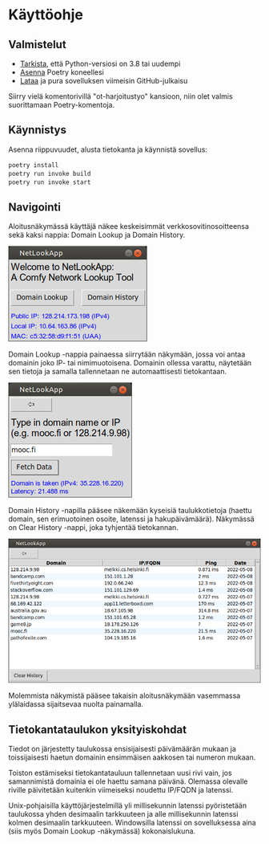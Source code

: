 # Käyttöohje

## Valmistelut

- [Tarkista](https://wiki.python.org/moin/BeginnersGuide/Download), että Python-versiosi on 3.8 tai uudempi
- [Asenna](https://python-poetry.org/docs/#installation) Poetry koneellesi
- [Lataa](https://github.com/weverhall/ot-harjoitustyo/releases/tag/final) ja pura sovelluksen viimeisin GitHub-julkaisu

Siirry vielä komentorivillä "ot-harjoitustyo" kansioon, niin olet valmis suorittamaan Poetry-komentoja.

## Käynnistys

Asenna riippuvuudet, alusta tietokanta ja käynnistä sovellus:

```bash
poetry install
poetry run invoke build
poetry run invoke start
```

## Navigointi

Aloitusnäkymässä käyttäjä näkee keskeisimmät verkkosovitinosoitteensa sekä kaksi nappia: Domain Lookup ja Domain History.

![Main View](https://raw.githubusercontent.com/weverhall/ot-harjoitustyo/master/dokumentaatio/kuvat/main.png "Main View")

Domain Lookup -nappia painaessa siirrytään näkymään, jossa voi antaa domainin joko IP- tai nimimuotoisena. Domainin ollessa varattu, näytetään sen tietoja ja samalla tallennetaan ne automaattisesti tietokantaan. 

![Domain Lookup](https://raw.githubusercontent.com/weverhall/ot-harjoitustyo/master/dokumentaatio/kuvat/lookup.png "Domain Lookup")

Domain History -napilla pääsee näkemään kyseisiä taulukkotietoja (haettu domain, sen erimuotoinen osoite, latenssi ja hakupäivämäärä). Näkymässä on Clear History -nappi, joka tyhjentää tietokannan.

![Domain History](https://raw.githubusercontent.com/weverhall/ot-harjoitustyo/master/dokumentaatio/kuvat/history.png "Domain History")

Molemmista näkymistä pääsee takaisin aloitusnäkymään vasemmassa ylälaidassa sijaitsevaa nuolta painamalla.

## Tietokantataulukon yksityiskohdat

Tiedot on järjestetty taulukossa ensisijaisesti päivämäärän mukaan ja toissijaisesti haetun domainin ensimmäisen aakkosen tai numeron mukaan.

Toiston estämiseksi tietokantatauluun tallennetaan uusi rivi vain, jos samannimistä domainia ei ole haettu samana päivänä. Olemassa olevalle riville päivitetään kuitenkin viimeiseksi noudettu IP/FQDN ja latenssi.

Unix-pohjaisilla käyttöjärjestelmillä yli millisekunnin latenssi pyöristetään taulukossa yhden desimaalin tarkkuuteen ja alle millisekunnin latenssi kolmen desimaalin tarkkuuteen. Windowsilla latenssi on sovelluksessa aina (siis myös Domain Lookup -näkymässä) kokonaislukuna.
